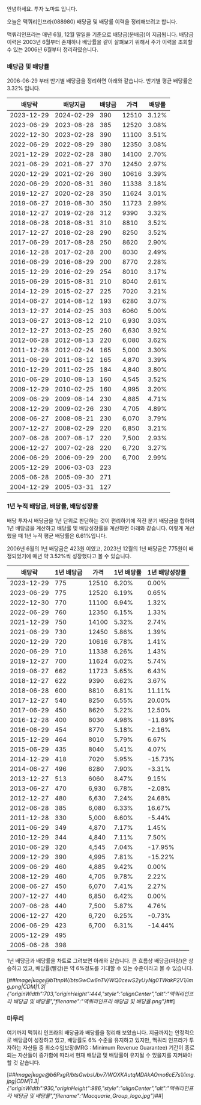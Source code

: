 안녕하세요. 투자 노마드 입니다.

오늘은 맥쿼리인프라(088980) 배당금 및 배당률 이력을 정리해보려고 합니다.

맥쿼리인프라는 매년 6월, 12월 말일을 기준으로 배당금(분배금)이 지급됩니다. 배당금 이력은 2003년 6월부터 존재하나 배당률을 같이 살펴보기 위해서 주가 이력을 조회할 수 있는 2006년 6월부터 정리하였습니다.

### 배당금 및 배당률

2006-06-29 부터 반기별 배당금을 정리하면 아래와 같습니다. 반기별 평균 배당률은 3.32% 입니다.

| **배당락** | **배당지급** | **배당금** | **가격** | **배당률** |
| --- | --- | --- | --- | --- |
| 2023-12-29 | 2024-02-29 | 390 | 12510 | 3.12% |
| 2023-06-29 | 2023-08-28 | 385 | 12520 | 3.08% |
| 2022-12-30 | 2023-02-28 | 390 | 11100 | 3.51% |
| 2022-06-29 | 2022-08-29 | 380 | 12350 | 3.08% |
| 2021-12-29 | 2022-02-28 | 380 | 14100 | 2.70% |
| 2021-06-29 | 2021-08-27 | 370 | 12450 | 2.97% |
| 2020-12-29 | 2021-02-26 | 360 | 10616 | 3.39% |
| 2020-06-29 | 2020-08-31 | 360 | 11338 | 3.18% |
| 2019-12-27 | 2020-02-28 | 350 | 11624 | 3.01% |
| 2019-06-27 | 2019-08-30 | 350 | 11723 | 2.99% |
| 2018-12-27 | 2019-02-28 | 312 | 9390 | 3.32% |
| 2018-06-28 | 2018-08-31 | 310 | 8810 | 3.52% |
| 2017-12-27 | 2018-02-28 | 290 | 8250 | 3.52% |
| 2017-06-29 | 2017-08-28 | 250 | 8620 | 2.90% |
| 2016-12-28 | 2017-02-28 | 200 | 8030 | 2.49% |
| 2016-06-29 | 2016-08-29 | 200 | 8770 | 2.28% |
| 2015-12-29 | 2016-02-29 | 254 | 8010 | 3.17% |
| 2015-06-29 | 2015-08-31 | 210 | 8040 | 2.61% |
| 2014-12-29 | 2015-02-27 | 225 | 7020 | 3.21% |
| 2014-06-27 | 2014-08-12 | 193 | 6280 | 3.07% |
| 2013-12-27 | 2014-02-25 | 303 | 6060 | 5.00% |
| 2013-06-27 | 2013-08-12 | 210 | 6,930 | 3.03% |
| 2012-12-27 | 2013-02-25 | 260 | 6,630 | 3.92% |
| 2012-06-28 | 2012-08-13 | 220 | 6,080 | 3.62% |
| 2011-12-28 | 2012-02-24 | 165 | 5,000 | 3.30% |
| 2011-06-29 | 2011-08-12 | 165 | 4,870 | 3.39% |
| 2010-12-29 | 2011-02-25 | 184 | 4,840 | 3.80% |
| 2010-06-29 | 2010-08-13 | 160 | 4,545 | 3.52% |
| 2009-12-29 | 2010-02-25 | 160 | 4,995 | 3.20% |
| 2009-06-29 | 2009-08-14 | 230 | 4,885 | 4.71% |
| 2008-12-29 | 2009-02-26 | 230 | 4,705 | 4.89% |
| 2008-06-27 | 2008-08-21 | 230 | 6,070 | 3.79% |
| 2007-12-27 | 2008-02-29 | 220 | 6,850 | 3.21% |
| 2007-06-28 | 2007-08-17 | 220 | 7,500 | 2.93% |
| 2006-12-27 | 2007-02-28 | 220 | 6,720 | 3.27% |
| 2006-06-29 | 2006-09-29 | 200 | 6,700 | 2.99% |
| 2005-12-29 | 2006-03-03 | 223 |   |   |
| 2005-06-28 | 2005-09-30 | 271 |   |   |
| 2004-12-29 | 2005-03-31 | 127 |   |   |

### 1년 누적 배당금, 배당률, 배당성장률

배당 투자시 배당금을 1년 단위로 판단하는 것이 편리하기에 직전 분기 배당금을 합하여 1년 배당금을 계산하고 배당률 및 배당성장률을 계산하면 아래와 같습니다. 이렇게 계산했을 때 1년 누적 평균 배당률은 6.61%입니다.

2006년 6월의 1년 배당금은 423원 이였고, 2023년 12월의 1년 배당금은 775원이 배정되었기에 매년 약 3.52%씩 성장했다고 볼 수 있습니다. 

| **배당락** | **1년 배당금** | **가격** | **1년 배당률** | **1년 배당성장률** |
| --- | --- | --- | --- | --- |
| 2023-12-29 | 775 | 12510 | 6.20% | 0.00% |
| 2023-06-29 | 775 | 12520 | 6.19% | 0.65% |
| 2022-12-30 | 770 | 11100 | 6.94% | 1.32% |
| 2022-06-29 | 760 | 12350 | 6.15% | 1.33% |
| 2021-12-29 | 750 | 14100 | 5.32% | 2.74% |
| 2021-06-29 | 730 | 12450 | 5.86% | 1.39% |
| 2020-12-29 | 720 | 10616 | 6.78% | 1.41% |
| 2020-06-29 | 710 | 11338 | 6.26% | 1.43% |
| 2019-12-27 | 700 | 11624 | 6.02% | 5.74% |
| 2019-06-27 | 662 | 11723 | 5.65% | 6.43% |
| 2018-12-27 | 622 | 9390 | 6.62% | 3.67% |
| 2018-06-28 | 600 | 8810 | 6.81% | 11.11% |
| 2017-12-27 | 540 | 8250 | 6.55% | 20.00% |
| 2017-06-29 | 450 | 8620 | 5.22% | 12.50% |
| 2016-12-28 | 400 | 8030 | 4.98% | \-11.89% |
| 2016-06-29 | 454 | 8770 | 5.18% | \-2.16% |
| 2015-12-29 | 464 | 8010 | 5.79% | 6.67% |
| 2015-06-29 | 435 | 8040 | 5.41% | 4.07% |
| 2014-12-29 | 418 | 7020 | 5.95% | \-15.73% |
| 2014-06-27 | 496 | 6280 | 7.90% | \-3.31% |
| 2013-12-27 | 513 | 6060 | 8.47% | 9.15% |
| 2013-06-27 | 470 | 6,930 | 6.78% | \-2.08% |
| 2012-12-27 | 480 | 6,630 | 7.24% | 24.68% |
| 2012-06-28 | 385 | 6,080 | 6.33% | 16.67% |
| 2011-12-28 | 330 | 5,000 | 6.60% | \-5.44% |
| 2011-06-29 | 349 | 4,870 | 7.17% | 1.45% |
| 2010-12-29 | 344 | 4,840 | 7.11% | 7.50% |
| 2010-06-29 | 320 | 4,545 | 7.04% | \-17.95% |
| 2009-12-29 | 390 | 4,995 | 7.81% | \-15.22% |
| 2009-06-29 | 460 | 4,885 | 9.42% | 0.00% |
| 2008-12-29 | 460 | 4,705 | 9.78% | 2.22% |
| 2008-06-27 | 450 | 6,070 | 7.41% | 2.27% |
| 2007-12-27 | 440 | 6,850 | 6.42% | 0.00% |
| 2007-06-28 | 440 | 7,500 | 5.87% | 4.76% |
| 2006-12-27 | 420 | 6,720 | 6.25% | \-0.73% |
| 2006-06-29 | 423 | 6,700 | 6.31% | \-14.44% |
| 2005-12-29 | 495 |   |   |   |
| 2005-06-28 | 398 |   |   |   |

1년 배당금과 배당률을 차트로 그려보면 아래와 같습니다. 큰 흐름상 배당금(파랑)은 상승하고 있고, 배당률(빨강)은 약 6%정도를 기대할 수 있는 수준이라고 볼 수 있습니다. 

[##_Image|kage@bTtnpW/btsGwCw6nTV/WQ0cewS2yUyNg0TWakP2V1/img.png|CDM|1.3|{"originWidth":703,"originHeight":444,"style":"alignCenter","alt":"맥쿼리인프라 배당금 및 배당률","filename":"맥쿼리인프라 배당금 및 배당율.png"}_##]

### 마무리

여기까지 맥쿼리 인프라의 배당금과 배당률을 정리해 보았습니다. 지금까지는 안정적으로 배당금이 성장하고 있고, 배당률도 6% 수준을 유지하고 있지만, 맥쿼리 인프라가 투자하는 자산들 중 최소수입보장(MRG : Minimum Revenue Guarantee) 기간이 종료되는 자산들이 증가함에 따라서 현재 배당금 및 배당률이 유지될 수 있을지를 지켜봐야 할 것 같습니다.

[##_Image|kage@b6PxgR/btsGwbsUbv7/WOXKAutqMDAkAOmo6cE7s1/img.jpg|CDM|1.3|{"originWidth":930,"originHeight":986,"style":"alignCenter","alt":"맥쿼리인프라 배당금 및 배당률","filename":"Macquarie_Group_logo.jpg"}_##]